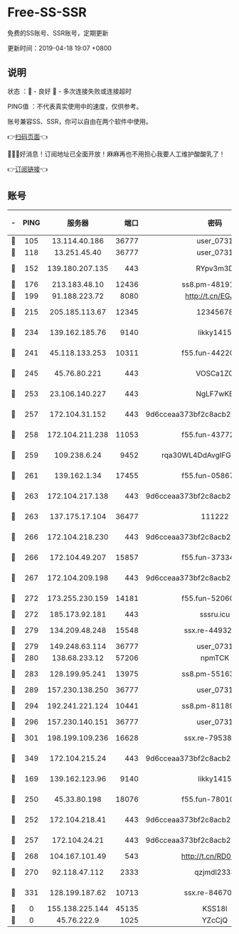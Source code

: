 # Free-SS-SSR

免费的SS账号、SSR账号，定期更新

更新时间：2019-04-18 19:07 +0800

## 说明

状态     ：🙂 - 良好 🙁 - 多次连接失败或连接超时

PING值   ：不代表真实使用中的速度，仅供参考。

账号兼容SS、SSR，你可以自由在两个软件中使用。

👉[扫码页面](https://liesauer.github.io/Free-SS-SSR/)👈

🎉🎉🎉好消息！订阅地址已全面开放！麻麻再也不用担心我要人工维护酸酸乳了！

👉[订阅链接](https://www.liesauer.net/yogurt/subscribe?ACCESS_TOKEN=DAYxR3mMaZAsaqUb)👈

## 账号

|-|PING|服务器|端口|密码|加密方式|区域|
|:----:|:----:|:-----:|-----:|:----:|:----:|:----:|
|🙂|105|13.114.40.186|36777|user_0731|chacha20|JP|
|🙂|118|13.251.45.40|36777|user_0731|chacha20|SG|
|🙂|152|139.180.207.135|443|RYpv3m3D|aes-256-cfb|JP|
|🙂|176|213.183.48.10|12436|ss8.pm-48191124|rc4-md5|RU|
|🙂|199|91.188.223.72|8080|http://t.cn/EGJIyrl|rc4-md5|RU|
|🙂|215|205.185.113.67|12345|12345678|aes-256-cfb|US|
|🙂|234|139.162.185.76|9140|likky1415|aes-256-cfb|DE|
|🙂|241|45.118.133.253|10311|f55.fun-44220046|aes-256-cfb|SG|
|🙂|245|45.76.80.221|443|VOSCa1ZG|aes-256-cfb|DE|
|🙂|253|23.106.140.227|443|NgLF7wKB|aes-256-cfb|US|
|🙂|257|172.104.31.152|443|9d6cceaa373bf2c8acb22e60b6a58be6|aes-256-cfb|US|
|🙂|258|172.104.211.238|11053|f55.fun-43772326|aes-256-cfb|US|
|🙂|259|109.238.6.24|9452|rqa30WL4DdAvgIFG6Fs3znzTa|aes-256-cfb|FR|
|🙂|261|139.162.1.34|17455|f55.fun-05867060|aes-256-cfb|SG|
|🙂|263|172.104.217.138|443|9d6cceaa373bf2c8acb22e60b6a58be6|aes-256-cfb|US|
|🙂|263|137.175.17.104|36477|111222|aes-256-cfb|US|
|🙂|266|172.104.218.230|443|9d6cceaa373bf2c8acb22e60b6a58be6|aes-256-cfb|US|
|🙂|266|172.104.49.207|15857|f55.fun-37334646|aes-256-cfb|SG|
|🙂|267|172.104.209.198|443|9d6cceaa373bf2c8acb22e60b6a58be6|aes-256-cfb|US|
|🙂|272|173.255.230.159|14181|f55.fun-52060044|aes-256-cfb|US|
|🙂|272|185.173.92.181|443|sssru.icu|rc4-md5|RU|
|🙂|279|134.209.48.248|15548|ssx.re-44932376|aes-256-cfb|US|
|🙂|279|149.248.63.114|36777|user_0731|chacha20|CA|
|🙂|280|138.68.233.12|57206|npmTCK|rc4-md5|US|
|🙂|283|128.199.95.241|13975|ss8.pm-55163159|aes-256-cfb|SG|
|🙂|289|157.230.138.250|36777|user_0731|chacha20|US|
|🙂|294|192.241.221.124|10441|ss8.pm-81189488|aes-256-cfb|US|
|🙂|296|157.230.140.151|36777|user_0731|chacha20|US|
|🙂|301|198.199.109.236|16628|ssx.re-79538912|aes-256-cfb|US|
|🙂|349|172.104.215.24|443|9d6cceaa373bf2c8acb22e60b6a58be6|aes-256-cfb|US|
|🙂|169|139.162.123.96|9140|likky1415|aes-256-cfb|JP|
|🙂|250|45.33.80.198|18076|f55.fun-78010722|aes-256-cfb|US|
|🙂|252|172.104.218.41|443|9d6cceaa373bf2c8acb22e60b6a58be6|aes-256-cfb|US|
|🙂|257|172.104.24.21|443|9d6cceaa373bf2c8acb22e60b6a58be6|aes-256-cfb|US|
|🙂|268|104.167.101.49|543|http://t.cn/RD0D7sx|rc4-md5|CA|
|🙂|270|92.118.47.112|2333|qzjmdl2333|aes-256-cfb|US|
|🙁|331|128.199.187.62|10713|ssx.re-84670047|aes-256-cfb|SG|
|🙁|0|155.138.225.144|45135|KSS18l|rc4-md5|US|
|🙁|0|45.76.222.9|1025|YZcCjQ|rc4-md5|JP|
